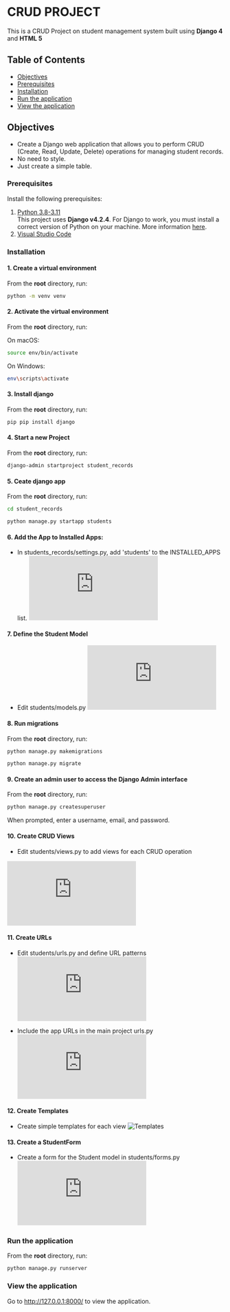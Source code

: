 # CRUD PROJECT

This is a CRUD Project on student management system built using **Django 4** and **HTML 5**

## Table of Contents

- [Objectives](#objectives)
- [Prerequisites](#prerequisites)
- [Installation](#installation)
- [Run the application](#run-the-application)
- [View the application](#view-the-application)

## Objectives

- Create a Django web application that allows you to perform CRUD (Create, Read, Update, Delete) operations for managing student records.
- No need to style.
- Just create a simple table.

### Prerequisites

Install the following prerequisites:

1. [Python 3.8-3.11](https://www.python.org/downloads/)
   <br> This project uses **Django v4.2.4**. For Django to work, you must install a correct version of Python on your machine. More information [here](https://django.readthedocs.io/en/stable/faq/install.html).
2. [Visual Studio Code](https://code.visualstudio.com/download)

### Installation

#### 1. Create a virtual environment

From the **root** directory, run:

```bash
python -m venv venv
```

#### 2. Activate the virtual environment

From the **root** directory, run:

On macOS:

```bash
source env/bin/activate
```

On Windows:

```bash
env\scripts\activate
```

#### 3. Install django

From the **root** directory, run:

```bash
pip pip install django
```

#### 4. Start a new Project

From the **root** directory, run:

```bash
django-admin startproject student_records
```

#### 5. Ceate django app

From the **root** directory, run:

```bash
cd student_records
```

```bash
python manage.py startapp students
```

#### 6. Add the App to Installed Apps:

- In students_records/settings.py, add 'students' to the INSTALLED_APPS list.
  ![Apps](https://github.com/buyekeobare/CRUD_PROJECT/blob/main/student_records/student_records/settings.py)

#### 7. Define the Student Model

- Edit students/models.py
  ![Apps](https://github.com/buyekeobare/CRUD_PROJECT/blob/main/student_records/students/models.py)

#### 8. Run migrations

From the **root** directory, run:

```bash
python manage.py makemigrations
```

```bash
python manage.py migrate
```

#### 9. Create an admin user to access the Django Admin interface

From the **root** directory, run:

```bash
python manage.py createsuperuser
```

When prompted, enter a username, email, and password.

#### 10. Create CRUD Views

- Edit students/views.py to add views for each CRUD operation

![views](https://github.com/buyekeobare/CRUD_PROJECT/blob/main/student_records/students/views.py)

#### 11. Create URLs

- Edit students/urls.py and define URL patterns
  ![Students urls](https://github.com/buyekeobare/CRUD_PROJECT/blob/main/student_records/students/urls.py)

- Include the app URLs in the main project urls.py
  ![Main urls](https://github.com/buyekeobare/CRUD_PROJECT/blob/main/student_records/student_records/urls.py)

#### 12. Create Templates

- Create simple templates for each view
  ![Templates](https://github.com/buyekeobare/CRUD_PROJECT/tree/main/student_records/students/templates/students)

#### 13. Create a StudentForm

- Create a form for the Student model in students/forms.py
  ![StudentForm](https://github.com/buyekeobare/CRUD_PROJECT/blob/main/student_records/students/forms.py)

### Run the application

From the **root** directory, run:

```bash
python manage.py runserver
```

### View the application

Go to http://127.0.0.1:8000/ to view the application.
